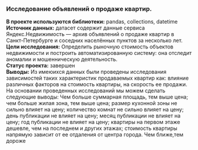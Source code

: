 ### Исследование объявлений о продаже квартир.
**В проекте используются библиотеки:** pandas, collections, datetime\
**Источник данных:** датасет содержит данные сервиса Яндекс.Недвижимость — архив объявлений о продаже квартир в Санкт-Петербурге и соседних населённых пунктов за несколько лет.\
**Цели исследования:** Определить рыночную стоимость объектов недвижимости и построить автоматизированную систему: она отследит аномалии и мошенническую деятельность.\
**Статус проекта:** завершен\
**Выводы:** Из имеюихся данных были проведены исследования зависимостей таких характеристик продаваемых квартир как: влияние различных факторов на стоимость квартиры, на скорость ее продажи. На основании проведенных исследований мы можем сделать следующие выводы: Чем больше суммарная площадь, тем выше цена; чем больше жилая зона, тем выше цена; размер кухонной зоны не сильно влияет на цену; количество комнат не сильно влияет на цену; день публикации не влияет на цену; месяц публикации не влияет на цену; год публикации не влияет на цену; квартиры на первом этаже дешевле, чем на последнем и других этажах; cтоимость квартиры напрямую зависит от ее отдаления от центра города. Чем ближе,тем дороже
